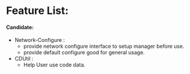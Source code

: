 # Feature List:

#### Candidate:

- Network-Configure :
  - provide network configure interface to setup manager before use.
  - provide default configure good for general usage.
- CDUtil :
  - Help User use code data.
